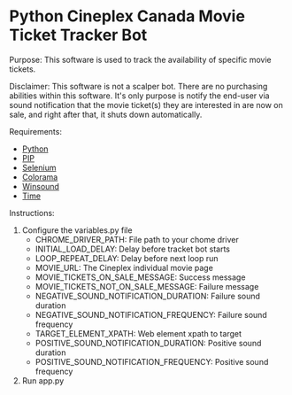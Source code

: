 # Python Cineplex Canada Movie Ticket Tracker Bot
Purpose: This software is used to track the availability of specific movie tickets. 

Disclaimer: This software is not a scalper bot. There are no purchasing abilities within this software. It's only purpose is notify the end-user via sound notification that the movie ticket(s) they are interested in are now on sale, and right after that, it shuts down automatically.

Requirements:
 - [Python](https://www.python.org/)
 - [PIP](https://pip.pypa.io/en/stable/)
 - [Selenium](https://pypi.org/project/selenium/)
 - [Colorama](https://pypi.org/project/colorama/)
 - [Winsound](https://docs.python.org/3/library/winsound.html)
 - [Time](https://docs.python.org/3/library/time.html)

Instructions:
 1. Configure the variables.py file
	 - CHROME_DRIVER_PATH: File path to your chome driver
	 - INITIAL_LOAD_DELAY: Delay before tracket bot starts 
	 - LOOP_REPEAT_DELAY: Delay before next loop run
	 - MOVIE_URL: The Cineplex individual movie page
	 - MOVIE_TICKETS_ON_SALE_MESSAGE: Success message
	 - MOVIE_TICKETS_NOT_ON_SALE_MESSAGE: Failure message
	 - NEGATIVE_SOUND_NOTIFICATION_DURATION: Failure sound duration
	 - NEGATIVE_SOUND_NOTIFICATION_FREQUENCY: Failure sound frequency
	 - TARGET_ELEMENT_XPATH: Web element xpath to target
	 - POSITIVE_SOUND_NOTIFICATION_DURATION: Positive sound duration
	 - POSITIVE_SOUND_NOTIFICATION_FREQUENCY: Positive sound frequency
2. Run app.py
